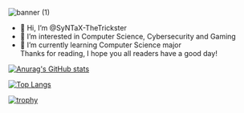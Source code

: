<!-- For banner -->
![banner (1)](https://user-images.githubusercontent.com/108221736/213935163-41bbf96d-01cd-4300-a0fa-fa67edcc24c0.png)

<!-- For main text -->
- 👋 Hi, I’m @SyNTaX-TheTrickster
- 👀 I’m interested in Computer Science, Cybersecurity and Gaming
- 🌱 I’m currently learning Computer Science major <br>
Thanks for reading, I hope you all readers have a good day!

<!-- For GitHub statistics -->
[![Anurag's GitHub stats](https://github-readme-stats.vercel.app/api?username=SyNTaX-TheTrickster&show_icons=true&theme=radical)](https://github.com/anuraghazra/github-readme-stats)

[![Top Langs](https://github-readme-stats.vercel.app/api/top-langs/?username=SyNTaX-TheTrickster&show_icons=true&theme=radical)](https://github.com/anuraghazra/github-readme-stats)

[![trophy](https://github-profile-trophy.vercel.app/?username=SyNTaX-TheTrickster&theme=radical)](https://github.com/ryo-ma/github-profile-trophy)

<!---
SyNTaX-TheTrickster/SyNTaX-TheTrickster is a ✨ special ✨ repository because its `README.md` (this file) appears on your GitHub profile.
You can click the Preview link to take a look at your changes.
--->

